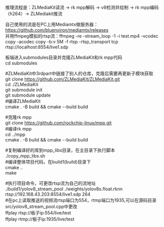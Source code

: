 推理流程是：ZLMediaKit读流 → rk mpp解码 → v8检测并绘制 → rk mpp编码（h264）→ ZLMediakit推流  
  
自己使用的流是在PC上用Mediamtx做服务器：https://github.com/bluenviron/mediamtx/releases  
并用ffmpeg模拟的rtsp流：ffmpeg -re -stream_loop -1 -i test.mp4 -vcodec copy -acodec copy -b:v 5M -f rtsp -rtsp_transport tcp rtsp://localhost:8554/live1.sdp  
  
板端进入submodules目录并克隆ZLMediaKit和rk mpp代码  
cd submodules  
  
#ZLMediaKit中3rdpart中链接了别人的仓库，克隆后需要再更新子模块获取  
git clone https://github.com/ZLMediaKit/ZLMediaKit.git  
cd ./ZLMediaKit  
git submodule init  
git submodule update  
#编译ZLMediaKit  
cmake . -B build && cmake --build build  
  
#克隆rk mpp  
git clone https://github.com/rockchip-linux/mpp.git  
#编译rk mpp  
cd ../mpp  
cmake . -B build && cmake --build build  
  
#复制编译好的库到mpp_libs目录，在主目录下执行脚本  
./copy_mpp_libs.sh  
#编译整体项目代码，在build1(build)目录下  
cmake ..  
make  
  
#执行项目命令，可更改rtsp流为自己的流地址  
./build1/yolov8_stream_pool ./weights/yolov8s.float.rknn rtsp://192.168.43.203:8554/live1.sdp 264  
#在pc上读取推送的视频流rtsp端口为554，rtmp端口为1935,可以在源码目录src/yolov8_stream_pool.cpp中更改  
ffplay rtsp://板子ip:554/live/test  
ffplay rtmp://板子ip:1935/live/test  
